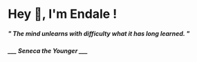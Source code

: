<h1 title="head"> Hey 👋, I'm Endale !</h1>

**<h5><i>" The mind unlearns with difficulty what it has long learned. "</i></h5>**

*<b>___ Seneca the Younger ___</b>*
